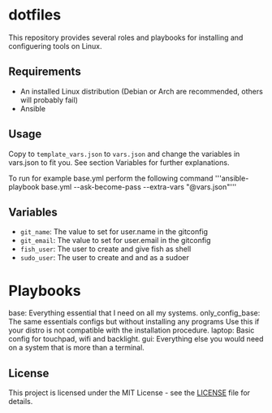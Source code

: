 # dotfiles

This repository provides several roles and playbooks for installing and configuering tools on Linux.

## Requirements
- An installed Linux distribution (Debian or Arch are recommended, others will probably fail)
- Ansible

## Usage

Copy to `template_vars.json` to `vars.json` and change the variables in vars.json to fit you. See section Variables for further explanations.

To run for example base.yml perform the following command
'''ansible-playbook base.yml --ask-become-pass --extra-vars "@vars.json"'''

## Variables
- `git_name`: The value to set for user.name in the gitconfig
- `git_email`: The value to set for user.email in the gitconfig
- `fish_user`: The user to create and give fish as shell
- `sudo_user`: The user to create and and as a sudoer

# Playbooks
base:             Everything essential that I need on all my systems.
only_config_base: The same essentials configs but without installing any programs
                  Use this if your distro is not compatible with the installation procedure.
laptop:           Basic config for touchpad, wifi and backlight.
gui:              Everything else you would need on a system that is more than a terminal.

## License
This project is licensed under the MIT License - see the [LICENSE](LICENSE) file for details.
